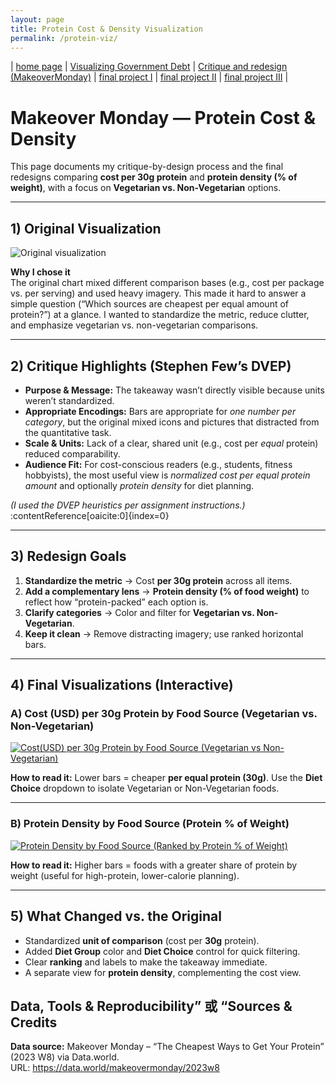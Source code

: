 ```yaml
---
layout: page
title: Protein Cost & Density Visualization
permalink: /protein-viz/
---
```


| [home page](https://aspdelus.github.io/Aspdelus-dataviz-portfolio/) | [Visualizing Government Debt](dataviz-examples) | [Critique and redesign (MakeoverMonday)](protein-viz) | [final project I](final-project-part-one) | [final project II](final-project-part-two) | [final project III](final-project-part-three) |

# Makeover Monday — Protein Cost & Density

This page documents my critique-by-design process and the final redesigns comparing **cost per 30g protein** and **protein density (% of weight)**, with a focus on **Vegetarian vs. Non-Vegetarian** options.

---

## 1) Original Visualization


![Original visualization](https://aspdelus.github.io/Aspdelus-dataviz-portfolio/makeovermonday_original.png)

**Why I chose it**  
The original chart mixed different comparison bases (e.g., cost per package vs. per serving) and used heavy imagery. This made it hard to answer a simple question (“Which sources are cheapest per equal amount of protein?”) at a glance. I wanted to standardize the metric, reduce clutter, and emphasize vegetarian vs. non-vegetarian comparisons.

---

## 2) Critique Highlights (Stephen Few’s DVEP)

- **Purpose & Message:** The takeaway wasn’t directly visible because units weren’t standardized.  
- **Appropriate Encodings:** Bars are appropriate for *one number per category*, but the original mixed icons and pictures that distracted from the quantitative task.  
- **Scale & Units:** Lack of a clear, shared unit (e.g., cost per *equal* protein) reduced comparability.  
- **Audience Fit:** For cost-conscious readers (e.g., students, fitness hobbyists), the most useful view is *normalized cost per equal protein amount* and optionally *protein density* for diet planning.  

*(I used the DVEP heuristics per assignment instructions.)* :contentReference[oaicite:0]{index=0}

---

## 3) Redesign Goals

1. **Standardize the metric** → Cost **per 30g protein** across all items.  
2. **Add a complementary lens** → **Protein density (% of food weight)** to reflect how “protein-packed” each option is.  
3. **Clarify categories** → Color and filter for **Vegetarian vs. Non-Vegetarian**.  
4. **Keep it clean** → Remove distracting imagery; use ranked horizontal bars.



---

## 4) Final Visualizations (Interactive)

### A) Cost (USD) per 30g Protein by Food Source (Vegetarian vs. Non-Vegetarian)

<!-- Interactive embed -->
<div class='tableauPlaceholder' id='viz1758140126855' style='position: relative'>
  <noscript>
    <a href='#'>
      <img alt='Cost(USD) per 30g Protein by Food Source (Vegetarian vs Non-Vegetarian) '
           src='https://public.tableau.com/static/images/Pr/ProteinbyFoodSource/Costper30gProtein/1.png' style='border: none' />
    </a>
  </noscript>
  <object class='tableauViz'  style='display:none;'>
    <param name='host_url' value='https%3A%2F%2Fpublic.tableau.com%2F' />
    <param name='embed_code_version' value='3' />
    <param name='site_root' value='' />
    <param name='name' value='ProteinbyFoodSource/Costper30gProtein' />
    <param name='tabs' value='no' />
    <param name='toolbar' value='yes' />
    <param name='static_image' value='https://public.tableau.com/static/images/Pr/ProteinbyFoodSource/Costper30gProtein/1.png' />
    <param name='animate_transition' value='yes' />
    <param name='display_static_image' value='yes' />
    <param name='display_spinner' value='yes' />
    <param name='display_overlay' value='yes' />
    <param name='display_count' value='yes' />
    <param name='language' value='en-US' />
    <param name='filter' value='publish=yes' />
  </object>
</div>
<script type='text/javascript'>
  var divElement = document.getElementById('viz1758140126855');
  var vizElement = divElement.getElementsByTagName('object')[0];
  vizElement.style.width='100%';
  vizElement.style.height=(divElement.offsetWidth*0.75)+'px';
  var scriptElement = document.createElement('script');
  scriptElement.src = 'https://public.tableau.com/javascripts/api/viz_v1.js';
  vizElement.parentNode.insertBefore(scriptElement, vizElement);
</script>

**How to read it:** Lower bars = cheaper **per equal protein (30g)**. Use the **Diet Choice** dropdown to isolate Vegetarian or Non-Vegetarian foods.

---

### B) Protein Density by Food Source (Protein % of Weight)

<!-- Interactive embed -->
<div class='tableauPlaceholder' id='viz1758140132083' style='position: relative'>
  <noscript>
    <a href='#'>
      <img alt='Protein Density by Food Source (Ranked by Protein % of Weight) '
           src='https://public.tableau.com/static/images/Pr/ProteinDensitybyFoodSource/On-DietRanking/1.png' style='border: none' />
    </a>
  </noscript>
  <object class='tableauViz'  style='display:none;'>
    <param name='host_url' value='https%3A%2F%2Fpublic.tableau.com%2F' />
    <param name='embed_code_version' value='3' />
    <param name='site_root' value='' />
    <param name='name' value='ProteinDensitybyFoodSource/On-DietRanking' />
    <param name='tabs' value='no' />
    <param name='toolbar' value='yes' />
    <param name='static_image' value='https://public.tableau.com/static/images/Pr/ProteinDensitybyFoodSource/On-DietRanking/1.png' />
    <param name='animate_transition' value='yes' />
    <param name='display_static_image' value='yes' />
    <param name='display_spinner' value='yes' />
    <param name='display_overlay' value='yes' />
    <param name='display_count' value='yes' />
    <param name='language' value='zh-CN' />
    <param name='filter' value='publish=yes' />
  </object>
</div>
<script type='text/javascript'>
  var divElement = document.getElementById('viz1758140132083');
  var vizElement = divElement.getElementsByTagName('object')[0];
  vizElement.style.width='100%';
  vizElement.style.height=(divElement.offsetWidth*0.75)+'px';
  var scriptElement = document.createElement('script');
  scriptElement.src = 'https://public.tableau.com/javascripts/api/viz_v1.js';
  vizElement.parentNode.insertBefore(scriptElement, vizElement);
</script>

**How to read it:** Higher bars = foods with a greater share of protein by weight (useful for high-protein, lower-calorie planning).

---

## 5) What Changed vs. the Original

- Standardized **unit of comparison** (cost per **30g** protein).  
- Added **Diet Group** color and **Diet Choice** control for quick filtering.  
- Clear **ranking** and labels to make the takeaway immediate.  
- A separate view for **protein density**, complementing the cost view.

## Data, Tools & Reproducibility” 或 “Sources & Credits
**Data source:** Makeover Monday – “The Cheapest Ways to Get Your Protein” (2023 W8) via Data.world.  
URL: https://data.world/makeovermonday/2023w8

